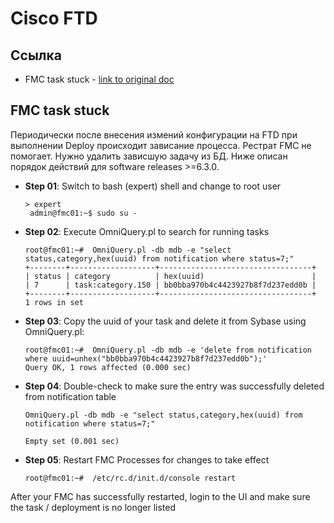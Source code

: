 # Cisco FTD

## Ссылка

* FMC task stuck - [link to original doc](https://dependencyhell.net/2021/fmc-task-stuck-deleting-broken-tasks-from-database)

## FMC task stuck
Периодически после внесения измений конфигурации на FTD при выполнении Deploy происходит зависание процесса. Рестрат FMC не помогает.
Нужно удалить зависшую задачу из БД. Ниже описан порядок действий для software releases >=6.3.0.

* **Step 01**: Switch to bash (expert) shell and change to root user
  ```shell
  > expert
   admin@fmc01:~$ sudo su - 
  ```

* **Step 02**: Execute OmniQuery.pl to search for running tasks
  ```shell
  root@fmc01:~#  OmniQuery.pl -db mdb -e "select status,category,hex(uuid) from notification where status=7;"
  +--------+-------------------+----------------------------------+
  | status | category          | hex(uuid)                        |
  | 7      | task:category.150 | bb0bba970b4c4423927b8f7d237edd0b |
  +--------+-------------------+----------------------------------+
  1 rows in set 
  ```

* **Step 03**: Copy the uuid of your task and delete it from Sybase using OmniQuery.pl:
  ```shell
  root@fmc01:~#  OmniQuery.pl -db mdb -e 'delete from notification where uuid=unhex("bb0bba970b4c4423927b8f7d237edd0b");'
  Query OK, 1 rows affected (0.000 sec)  
  ```

* **Step 04**: Double-check to make sure the entry was successfully deleted from notification table
  ```shell
  OmniQuery.pl -db mdb -e "select status,category,hex(uuid) from notification where status=7;"

  Empty set (0.001 sec) 
  ```

* **Step 05**: Restart FMC Processes for changes to take effect
  ```shell
  root@fmc01:~#  /etc/rc.d/init.d/console restart
  ```

After your FMC has successfully restarted, login to the UI and make sure the task / deployment is no longer listed
